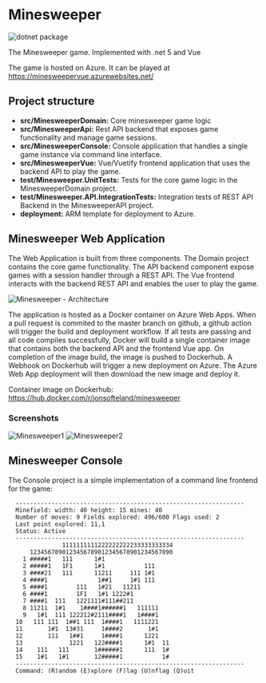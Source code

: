 # Minesweeper

![dotnet package](https://github.com/jonsofte/Minesweeper/workflows/dotnet%20package/badge.svg?branch=master)

The Minesweeper game. Implemented with .net 5 and Vue

The game is hosted on Azure. It can be played at <https://minesweepervue.azurewebsites.net/>

## Project structure

- **src/MinesweeperDomain:** Core minesweeper game logic
- **src/MinesweeperApi:** Rest API backend that exposes game functionality and manage game sessions.
- **src/MinesweeperConsole:** Console application that handles a single game instance via command line interface.
- **src/MinesweeperVue:** Vue/Vuetify frontend application that uses the backend API to play the game.
- **test/Minesweeper.UnitTests:** Tests for the core game logic in the MinesweeperDomain project.
- **test/Minesweeper.API.IntegrationTests:** Integration tests of REST API Backend in the MinesweeperAPI project.
- **deployment:** ARM template for deployment to Azure.

## Minesweeper Web Application

The Web Application is built from three components. The Domain project contains the core game functionality. The API backend component expose games with a session handler through a REST API. The Vue frontend interacts with the backend REST API and enables the user to play the game.

![Minesweeper - Architecture](https://user-images.githubusercontent.com/24587666/121178565-e76b9300-c85e-11eb-92a1-9fae703e09f5.jpg)

The application is hosted as a Docker container on Azure Web Apps. When a pull request is commited to the master branch on github, a github action will trigger the build and deployment workflow. If all tests are passing and all code compiles successfully, Docker will build a single container image that contains both the backend API and the frontend Vue app. On completion of the image build, the image is pushed to Dockerhub. A Webhook on Dockerhub will trigger a new deployment on Azure. The Azure Web App deployment will then download the new image and deploy it.

Container image on Dockerhub: <https://hub.docker.com/r/jonsofteland/minesweeper>

### Screenshots

![Minesweeper1](https://user-images.githubusercontent.com/24587666/119646565-99e33500-be1f-11eb-9819-bf294a675222.jpg)
![Minesweeper2](https://user-images.githubusercontent.com/24587666/119646569-9a7bcb80-be1f-11eb-859b-eb9e68d6cc99.jpg)

## Minesweeper Console

The Console project is a simple implementation of a command line frontend for the game:

      ----------------------------------------------------------------
      Minefield: width: 40 height: 15 mines: 40
      Number of moves: 9 Fields explored: 496/600 Flags used: 2
      Last point explored: 11,1
      Status: Active
      ----------------------------------------------------------------
                   1111111111222222222233333333334
          1234567890123456789012345678901234567890
        1 #####1   111      1#1
        2 #####1   1F1      1#1           111
        3 ####21   111      11211     111 1#1
        4 ####1              1##1     1#1 111
        5 ####1        111   1#21   11211
        6 ####1        1F1   1#1 1222#1
        7 ####1  111   1221111#111##211
        8 11211  1#1    1####1######1   111111
        9   1#1  111 122212#2111####1   1####1
      10   111 111  1##1 111  1####1   1111221
      11       1#1  13#31     1####2       1#1
      12       111   1##1     1####1      1221
      13             1221   122####1      1#1  11
      14    111   111       1######1      111  1#
      15    1#1   1#1       12#####1           1#
      ----------------------------------------------------------------
      Command: (R)andom (E)xplore (F)lag (U)nflag (Q)uit
